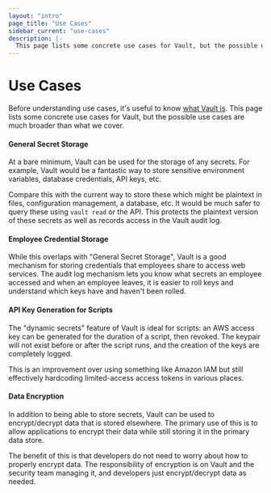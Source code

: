 ```yaml
---
layout: "intro"
page_title: "Use Cases"
sidebar_current: "use-cases"
description: |-
  This page lists some concrete use cases for Vault, but the possible use cases are much broader than what we cover.
---
```


# Use Cases

Before understanding use cases, it's useful to know [what Vault is](/intro/index.html).
This page lists some concrete use cases for Vault, but the possible use cases are
much broader than what we cover.

#### General Secret Storage

At a bare minimum, Vault can be used for the storage of any secrets. For
example, Vault would be a fantastic way to store sensitive environment variables,
database credentials, API keys, etc.

Compare this with the current way to store these which might be
plaintext in files, configuration management, a database, etc. It would be
much safer to query these using `vault read` or the API. This protects
the plaintext version of these secrets as well as records access in the Vault
audit log.

#### Employee Credential Storage

While this overlaps with "General Secret Storage", Vault is a good mechanism
for storing credentials that employees share to access web services. The
audit log mechanism lets you know what secrets an employee accessed and
when an employee leaves, it is easier to roll keys and understand which keys
have and haven't been rolled.

#### API Key Generation for Scripts

The "dynamic secrets" feature of Vault is ideal for scripts: an AWS
access key can be generated for the duration of a script, then revoked.
The keypair will not exist before or after the script runs, and the
creation of the keys are completely logged.

This is an improvement over using something like Amazon IAM but still
effectively hardcoding limited-access access tokens in various places.

#### Data Encryption

In addition to being able to store secrets, Vault can be used to
encrypt/decrypt data that is stored elsewhere. The primary use of this is
to allow applications to encrypt their data while still storing it in the
primary data store.

The benefit of this is that developers do not need to worry about how to
properly encrypt data. The responsibility of encryption is on Vault
and the security team managing it, and developers just encrypt/decrypt
data as needed.
